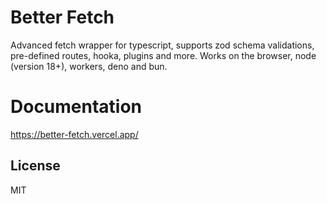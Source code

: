 # Better Fetch

Advanced fetch wrapper for typescript, supports zod schema validations, pre-defined routes, hooka, plugins and more. Works on the browser, node (version 18+), workers, deno and bun.

# Documentation

https://better-fetch.vercel.app/

## License

MIT
